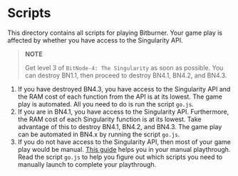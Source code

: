 # Scripts

This directory contains all scripts for playing Bitburner. Your game play is
affected by whether you have access to the Singularity API.

> **NOTE**
>
> Get level 3 of `BitNode-4: The Singularity` as soon as possible. You can
> destroy BN1.1, then proceed to destroy BN4.1, BN4.2, and BN4.3.

1. If you have destroyed BN4.3, you have access to the Singularity API and the
   RAM cost of each function from the API is at its lowest. The game play is
   automated. All you need to do is run the script `go.js`.
1. If you are in BN4.1, you have access to the Singularity API. Furthermore, the
   RAM cost of each Singularity function is at its lowest. Take advantage of
   this to destroy BN4.1, BN4.2, and BN4.3. The game play can be automated in
   BN4.x by running the script `go.js`.
1. If you do not have access to the Singularity API, then most of your game play
   would be manual. [This guide](../doc/guide/README.md) helps you in your
   manual playthrough. Read the script `go.js` to help you figure out which
   scripts you need to manually launch to complete your playthrough.
